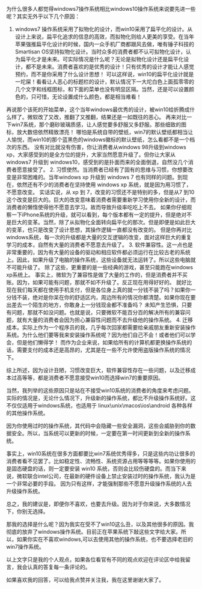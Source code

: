 为什么很多人都觉得windows7操作系统相比windows10操作系统来说要先进一些呢？其实无外乎以下几个原因：
1. windows7 操作系统采用了拟物化的设计，而win10采用了扁平化的设计。从设计上来说，扁平化追求的信息的高效，而拟物化则给人更美的享受。在当年苹果强推扁平化设计的时候，国内一众手机厂商都跟风去做，唯有锤子科技的Smartisan OS坚持拟物化设计。当时众多的消费者都不认可拟物化设计，认为扁平化才是未来。可实际情况是什么呢？无论是拟物化设计还是扁平化设计，都不是未来。消费者喜欢的是优秀的设计！只有优秀的设计才能让人感觉预约，而不是你采用了什么设计思想！
可以这样说，win10的扁平化设计就是一坨屎！看看让人恶心的标题栏的设计，默认情况下一大坨白色上面孤零零的几个文字和线框图标，和下面的菜单也没有明显区隔。当然，还是可以设置颜色的，只可惜，无论设置成什么颜色，都是相当难看！

再说那个该死的开始菜单，这个当年windows最优秀的设计，被win10给折腾成什么样了。微软改了又改，推翻了又推翻，结果还是一如既往的恶心。
再来对比一下win7系统，那个磨砂玻璃质感，让人感觉要多舒服又多舒服。那些细致的图标，放大数倍依然精致漂亮！
哪怕是系统自带的壁纸，win7的默认壁纸都相当让人愉悦，而win10的那个蓝黑色的windows徽标的默认壁纸，怎么看都不是一个档次的东西。
没有对比就没有伤害，你让消费者从windows 98升级到windows xp，大家感受到的是全方位的提升，大家当然愿意升级了。但你让大家从windows7 升级到 windows10，感受到的是扑面而来的全面倒退，自然没几个消费者愿意接受了。
2. 习惯使然。当消费者已经有了固有的思维与习惯，你想要改变是非常困难的。当年windows xp 升级到 windows 7 也有同样的问题。到现在，依然还有不少的消费者在坚持使用 windows xp 系统，就是因为用习惯了，不愿意改变。
实话实说，从 xp 到 7，改变的习惯还不是特别的多，但是从7 到10这个改变是巨大的。巨大的改变意味着消费者需要重新学习使用你全新的设计，而消费者的懒惰使得他不愿意去学习。故而导致升级率吃吃上不去。
如果你仔细观察一下iPhone系统的升级，就可以看到，每个版本都有一定的提升，但是绝对不是巨大的变革。当然，除了从拟物化全面转向扁平化的那次。但是即便是如此巨大的变革，也只是改变了设计思想，其操作逻辑一直都没有改变的。
但是你再对比windows系统，每一次的升级都是大量的交互逻辑的改变，面对这样巨大的重复学习的成本，自然有大量的消费者不愿意去升级了。
3. 软件兼容性。这一点也是非常重要的，因为有大量的设备的驱动和相应软件都必须运行在比较古老的系统上。因此，如果升级了电脑的操作系统，这些设备就无法运转了。所以这些电脑就不可能升级了。
除了这些，更重要的是一些经典的游戏，甚至只能跑在windows xp系统上。
事实上，微软为了兼容性是做了大量的工作的，但是消费者并不买账。因为，如果可能有问题，那就不如不升级了。反正现在用得好好的。
就好比现在我们每天都在使用手机支付，但是各位身上真的就一分钱不装了吗？如果你一分钱不装，绝对是你呆在你的舒适区内，周边所有的情况你都清楚。如果你现在要出差去一个陌生的地方，你敢身上一分钱现金都不准备吗？
未知产生恐惧，只要有问题，那就不如没问题。也就是说，只要微软不能百分百的解决所有的兼容问题，就有大量的消费者会因为担心兼容性问题而不去升级他的操作系统。
4. 迁移成本。实际上作为一个程序员的我，几乎每次回家都需要给亲戚朋友重新安装操作系统。为什么他们要等我来安装操作系统呢？因为他们自己不会！或者他们可以学会，但是他们懒得学！
而作为企业来说，如果给所有的计算机都更换操作系统的话，需要支付的成本还是高昂的，尤其是在一些不允许使用盗版操作系统的情况下。

综上所述，因为设计丑陋，习惯改变巨大，软件兼容性存在一些问题，以及迁移成本过高等等，都是消费者不愿意接受win10而选择win7的重要原因。

当然，我列举的这些原因只是站在不接受win10系统的消费者的角度来考虑问题。实际的情况是，无论什么情况下，升级新的操作系统，都比不升级操作系统好。这不仅仅适用于windows系统，也适用于 linux\unix\macos\ios\android 各种各样的其他操作系统。

因为你使用过时的操作系统，其代码中会隐藏一些安全漏洞，这些会威胁到你的数据安全。所以，当系统可以更新的时候，一定要在第一时间更新到全新的操作系统。

事实上，win10系统在很多方面都要比win7系统优秀得多，只是这些内功让很多的消费者看不见罢了。比如稳定性、流畅性、系统资源占用等等等等。如果你使用的是固态硬盘的话，则一定要安装 win10 系统，否则会比较伤硬盘的。而当下来说，微软联合intel公司，在最新的硬件设备上禁止安装过时的操作系统，我认为是一个非常必要的手段。
因为只有这样，才能强制那些不愿意升级操作系统的人去升级操作系统。

总之，我的建议是，即便你不喜欢，也要去升级。因为对于你来说，大多数情况下，你别无选择。

那我的选择是什么呢？因为我实在受不了win10这么丑，以及其他很多的原因。我彻底的放弃了windows操作系统。目前正在苹果系统下敲这些文字给大家。所以，如果你实在不喜欢windows,可以去使用其他的操作系统，也不要选择老旧的win7操作系统。

以上文字只是我的个人观点，如果各位看官有不同的观点欢迎在评论区中给我留言，我会认真的答复每一条评论的。

如果喜欢我的回答，可以给我点赞并关注我，我在这里谢谢大家了。

